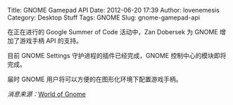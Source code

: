 Title: GNOME Gamepad API
Date: 2012-06-20 17:39
Author: lovenemesis
Category: Desktop Stuff
Tags: GNOME
Slug: gnome-gamepad-api

在正在进行的 Google Summer of Code 活动中，Zan Dobersek 为 GNOME
增加了游戏手柄 API 的支持。

目前 GNOME Settings 守护进程的插件已经完成，GNOME
控制中心的模块即将完成。

届时 GNOME 用户将可以方便的在图形化环境下配置游戏手柄。

*消息来源：*[World of
Gnome](http://worldofgnome.org/gamepad-api-support-is-coming-soon-for-gnome/)

